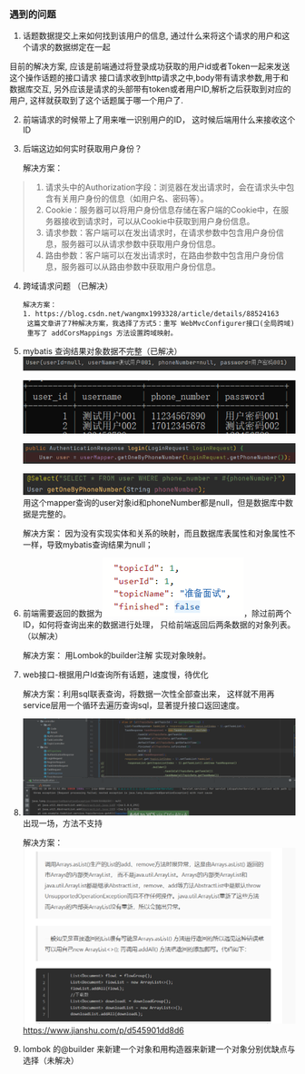 
### 遇到的问题
1. 话题数据提交上来如何找到该用户的信息, 通过什么来将这个请求的用户和这个请求的数据绑定在一起

目前的解决方案, 应该是前端通过将登录成功获取的用户id或者Token一起来发送这个操作话题的接口请求
接口请求收到http请求之中,body带有请求参数,用于和数据库交互, 另外应该是请求的头部带有token或者用户ID,解析之后获取到对应的用户,
这样就获取到了这个话题属于哪一个用户了.

2. 前端请求的时候带上了用来唯一识别用户的ID， 这时候后端用什么来接收这个ID

3. 后端这边如何实时获取用户身份？

   解决方案：
>1. 请求头中的Authorization字段：浏览器在发出请求时，会在请求头中包含有关用户身份的信息（如用户名、密码等）。
>2. Cookie：服务器可以将用户身份信息存储在客户端的Cookie中，在服务器接收到请求时，可以从Cookie中获取到用户身份信息。
>3. 请求参数：客户端可以在发出请求时，在请求参数中包含用户身份信息，服务器可以从请求参数中获取用户身份信息。
>4. 路由参数：客户端可以在发出请求时，在路由参数中包含用户身份信息，服务器可以从路由参数中获取用户身份信息。

4. 跨域请求问题 （已解决）

       解决方案：
       1. https://blog.csdn.net/wangmx1993328/article/details/88524163
        这篇文章讲了7种解决方案，我选择了方式5：重写 WebMvcConfigurer接口(全局跨域) 
        重写了 addCorsMappings 方法设置跨域映射。

5. mybatis 查询结果对象数据不完整（已解决）
   ![img.png](../images/img.png)

   ![img_1.png](../images/img_1.png)

   ![img_2.png](../images/img_2.png)

   ![img_3.png](../images/img_3.png)
   用这个mapper查询的user对象id和phoneNumber都是null，但是数据库中数据是完整的。

   解决方案：
   因为没有实现实体和关系的映射，而且数据库表属性和对象属性不一样，导致mybatis查询结果为null；

6. 前端需要返回的数据为![img_5.png](../images/img_5.png)，除过前两个ID，如何将查询出来的数据进行处理，
   只给前端返回后两条数据的对象列表。（以解决）

   解决方案： 用Lombok的builder注解 实现对象映射。

7. web接口-根据用户Id查询所有话题，速度慢，待优化

   解决方案：利用sql联表查询，将数据一次性全部查出来，
   这样就不用再service层用一个循环去遍历查询sql，显著提升接口返回速度。
8. ![img_6.png](../images/img_6.png) 出现一场，方法不支持

   解决方案：![img_7.png](../images/img_7.png) https://www.jianshu.com/p/d545901dd8d6

9. lombok 的@builder 来新建一个对象和用构造器来新建一个对象分别优缺点与选择（未解决）